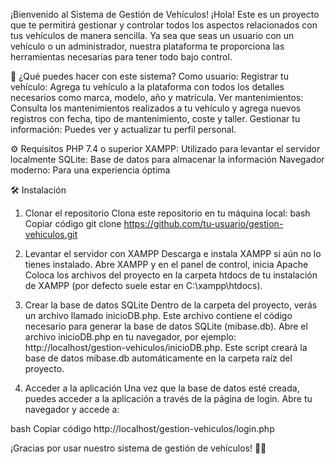 ¡Bienvenido al Sistema de Gestión de Vehículos!
¡Hola! Este es un proyecto que te permitirá gestionar y controlar todos los aspectos relacionados con tus vehículos de manera  sencilla. Ya sea que seas un usuario con un vehículo o un administrador, nuestra plataforma te proporciona las herramientas necesarias para tener todo bajo control.

🚗 ¿Qué puedes hacer con este sistema?
Como usuario:
Registrar tu vehículo: Agrega tu vehículo a la plataforma con todos los detalles necesarios como marca, modelo, año y matrícula.
Ver mantenimientos: Consulta los mantenimientos realizados a tu vehículo y agrega nuevos registros con fecha, tipo de mantenimiento, coste y taller.
Gestionar tu información: Puedes ver y actualizar tu perfil personal.

⚙️ Requisitos
PHP 7.4 o superior
XAMPP: Utilizado para levantar el servidor localmente
SQLite: Base de datos para almacenar la información
Navegador moderno: Para una experiencia óptima

🛠️ Instalación
1. Clonar el repositorio
Clona este repositorio en tu máquina local:
bash
Copiar código
git clone https://github.com/tu-usuario/gestion-vehiculos.git

2. Levantar el servidor con XAMPP
Descarga e instala XAMPP si aún no lo tienes instalado.
Abre XAMPP y en el panel de control, inicia Apache
Coloca los archivos del proyecto en la carpeta htdocs de tu instalación de XAMPP (por defecto suele estar en C:\xampp\htdocs).
3. Crear la base de datos SQLite
Dentro de la carpeta del proyecto, verás un archivo llamado inicioDB.php. Este archivo contiene el código necesario para generar la base de datos SQLite (mibase.db).
Abre el archivo inicioDB.php en tu navegador, por ejemplo: http://localhost/gestion-vehiculos/inicioDB.php.
Este script creará la base de datos mibase.db automáticamente en la carpeta raíz del proyecto.
4. Acceder a la aplicación
Una vez que la base de datos esté creada, puedes acceder a la aplicación a través de la página de login. Abre tu navegador y accede a:

bash
Copiar código
http://localhost/gestion-vehiculos/login.php

¡Gracias por usar nuestro sistema de gestión de vehículos! 🚗💨
